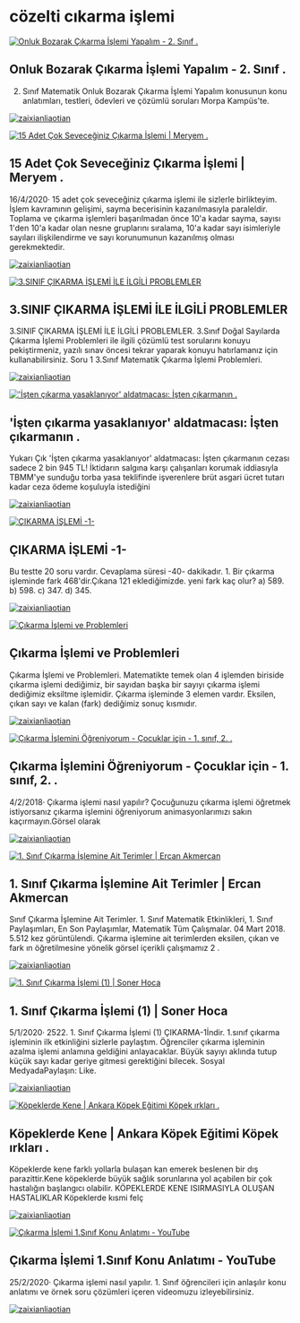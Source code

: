 # cözelti cıkarma işlemi
<a href="https://mnn.zoosnet.net/LR/Chatpre.aspx?id=MNN94995150&p=https://topgrinding.com/" target="_blank">![Onluk Bozarak Çıkarma İşlemi Yapalım - 2. Sınıf .](https://github.com/technlg/images/blob/main/10.jpg)</a>
## Onluk Bozarak Çıkarma İşlemi Yapalım - 2. Sınıf .
2. Sınıf Matematik Onluk Bozarak Çıkarma İşlemi Yapalım konusunun konu anlatımları, testleri, ödevleri ve çözümlü soruları Morpa Kampüs'te.
<a href="https://mnn.zoosnet.net/LR/Chatpre.aspx?id=MNN94995150&p=https://topgrinding.com/" target="_blank"><img src="https://github.com/technlg/images/raw/main/chat11.jpg" alt="zaixianliaotian"/></a><a href="//whatsapp.shibangsoft.com/WhatsApp.php" ><img src="https://github.com/technlg/images/raw/main/chat11.png" alt=""></a>
<a href="https://mnn.zoosnet.net/LR/Chatpre.aspx?id=MNN94995150&p=https://topgrinding.com/" target="_blank">![15 Adet Çok Seveceğiniz Çıkarma İşlemi | Meryem .](https://github.com/technlg/images/blob/main/20.jpg)</a>
## 15 Adet Çok Seveceğiniz Çıkarma İşlemi | Meryem .
16/4/2020· 15 adet çok seveceğiniz çıkarma işlemi ile sizlerle birlikteyim. İşlem kavramının gelişimi, sayma becerisinin kazanılmasıyla paraleldir. Toplama ve çıkarma işlemleri başarılmadan önce 10'a kadar sayma, sayısı 1'den 10'a kadar olan nesne gruplarını sıralama, 10'a kadar sayı isimleriyle sayıları ilişkilendirme ve sayı korunumunun kazanılmış olması gerekmektedir.
<a href="https://mnn.zoosnet.net/LR/Chatpre.aspx?id=MNN94995150&p=https://topgrinding.com/" target="_blank"><img src="https://github.com/technlg/images/raw/main/chat11.jpg" alt="zaixianliaotian"/></a><a href="//whatsapp.shibangsoft.com/WhatsApp.php" ><img src="https://github.com/technlg/images/raw/main/chat11.png" alt=""></a>
<a href="https://mnn.zoosnet.net/LR/Chatpre.aspx?id=MNN94995150&p=https://topgrinding.com/" target="_blank">![3.SINIF ÇIKARMA İŞLEMİ İLE İLGİLİ PROBLEMLER](https://github.com/technlg/images/blob/main/51.jpg)</a>
## 3.SINIF ÇIKARMA İŞLEMİ İLE İLGİLİ PROBLEMLER
3.SINIF ÇIKARMA İŞLEMİ İLE İLGİLİ PROBLEMLER. 3.Sınıf Doğal Sayılarda Çıkarma İşlemi Problemleri ile ilgili çözümlü test sorularını konuyu pekiştirmeniz, yazılı sınav öncesi tekrar yaparak konuyu hatırlamanız için kullanabilirsiniz. Soru 1 3.Sınıf Matematik Çıkarma İşlemi Problemleri.
<a href="https://mnn.zoosnet.net/LR/Chatpre.aspx?id=MNN94995150&p=https://topgrinding.com/" target="_blank"><img src="https://github.com/technlg/images/raw/main/chat11.jpg" alt="zaixianliaotian"/></a><a href="//whatsapp.shibangsoft.com/WhatsApp.php" ><img src="https://github.com/technlg/images/raw/main/chat11.png" alt=""></a>
<a href="https://mnn.zoosnet.net/LR/Chatpre.aspx?id=MNN94995150&p=https://topgrinding.com/" target="_blank">!['İşten çıkarma yasaklanıyor' aldatmacası: İşten çıkarmanın .](https://github.com/technlg/images/blob/main/25.jpg)</a>
## 'İşten çıkarma yasaklanıyor' aldatmacası: İşten çıkarmanın .
Yukarı Çık 'İşten çıkarma yasaklanıyor' aldatmacası: İşten çıkarmanın cezası sadece 2 bin 945 TL! İktidarın salgına karşı çalışanları korumak iddiasıyla TBMM'ye sunduğu torba yasa teklifinde işverenlere brüt asgari ücret tutarı kadar ceza ödeme koşuluyla istediğini 
<a href="https://mnn.zoosnet.net/LR/Chatpre.aspx?id=MNN94995150&p=https://topgrinding.com/" target="_blank"><img src="https://github.com/technlg/images/raw/main/chat11.jpg" alt="zaixianliaotian"/></a><a href="//whatsapp.shibangsoft.com/WhatsApp.php" ><img src="https://github.com/technlg/images/raw/main/chat11.png" alt=""></a>
<a href="https://mnn.zoosnet.net/LR/Chatpre.aspx?id=MNN94995150&p=https://topgrinding.com/" target="_blank">![ÇIKARMA İŞLEMİ -1-](https://github.com/technlg/images/blob/main/14.jpg)</a>
## ÇIKARMA İŞLEMİ -1-
Bu testte 20 soru vardır. Cevaplama süresi -40- dakikadır. 1. Bir çıkarma işleminde fark 468'dir.Çıkana 121 eklediğimizde. yeni fark kaç olur? a) 589. b) 598. c) 347. d) 345.
<a href="https://mnn.zoosnet.net/LR/Chatpre.aspx?id=MNN94995150&p=https://topgrinding.com/" target="_blank"><img src="https://github.com/technlg/images/raw/main/chat11.jpg" alt="zaixianliaotian"/></a><a href="//whatsapp.shibangsoft.com/WhatsApp.php" ><img src="https://github.com/technlg/images/raw/main/chat11.png" alt=""></a>
<a href="https://mnn.zoosnet.net/LR/Chatpre.aspx?id=MNN94995150&p=https://topgrinding.com/" target="_blank">![Çıkarma İşlemi ve Problemleri](https://github.com/technlg/images/blob/main/41.jpg)</a>
## Çıkarma İşlemi ve Problemleri
Çıkarma İşlemi ve Problemleri. Matematikte temek olan 4 işlemden biriside çıkarma işlemi dediğimiz, bir sayıdan başka bir sayıyı çıkarma işlemi dediğimiz eksiltme işlemidir. Çıkarma işleminde 3 elemen vardır. Eksilen, çıkan sayı ve kalan (fark) dediğimiz sonuç kısmıdır.
<a href="https://mnn.zoosnet.net/LR/Chatpre.aspx?id=MNN94995150&p=https://topgrinding.com/" target="_blank"><img src="https://github.com/technlg/images/raw/main/chat11.jpg" alt="zaixianliaotian"/></a><a href="//whatsapp.shibangsoft.com/WhatsApp.php" ><img src="https://github.com/technlg/images/raw/main/chat11.png" alt=""></a>
<a href="https://mnn.zoosnet.net/LR/Chatpre.aspx?id=MNN94995150&p=https://topgrinding.com/" target="_blank">![Çıkarma İşlemini Öğreniyorum - Çocuklar için - 1. sınıf, 2. .](https://github.com/technlg/images/blob/main/55.jpg)</a>
## Çıkarma İşlemini Öğreniyorum - Çocuklar için - 1. sınıf, 2. .
4/2/2018· Çıkarma işlemi nasıl yapılır? Çocuğunuzu çıkarma işlemi öğretmek istiyorsanız çıkarma işlemini öğreniyorum animasyonlarımızı sakın kaçırmayın.Görsel olarak 
<a href="https://mnn.zoosnet.net/LR/Chatpre.aspx?id=MNN94995150&p=https://topgrinding.com/" target="_blank"><img src="https://github.com/technlg/images/raw/main/chat11.jpg" alt="zaixianliaotian"/></a><a href="//whatsapp.shibangsoft.com/WhatsApp.php" ><img src="https://github.com/technlg/images/raw/main/chat11.png" alt=""></a>
<a href="https://mnn.zoosnet.net/LR/Chatpre.aspx?id=MNN94995150&p=https://topgrinding.com/" target="_blank">![1. Sınıf Çıkarma İşlemine Ait Terimler | Ercan Akmercan](https://github.com/technlg/images/blob/main/20.jpg)</a>
## 1. Sınıf Çıkarma İşlemine Ait Terimler | Ercan Akmercan
Sınıf Çıkarma İşlemine Ait Terimler. 1. Sınıf Matematik Etkinlikleri, 1. Sınıf Paylaşımları, En Son Paylaşımlar, Matematik Tüm Çalışmalar. 04 Mart 2018. 5.512 kez görüntülendi. Çıkarma işlemine ait terimlerden eksilen, çıkan ve fark ın öğretilmesine yönelik görsel içerikli çalışmamız 2 .
<a href="https://mnn.zoosnet.net/LR/Chatpre.aspx?id=MNN94995150&p=https://topgrinding.com/" target="_blank"><img src="https://github.com/technlg/images/raw/main/chat11.jpg" alt="zaixianliaotian"/></a><a href="//whatsapp.shibangsoft.com/WhatsApp.php" ><img src="https://github.com/technlg/images/raw/main/chat11.png" alt=""></a>
<a href="https://mnn.zoosnet.net/LR/Chatpre.aspx?id=MNN94995150&p=https://topgrinding.com/" target="_blank">![1. Sınıf Çıkarma İşlemi (1) | Soner Hoca](https://github.com/technlg/images/blob/main/24.jpg)</a>
## 1. Sınıf Çıkarma İşlemi (1) | Soner Hoca
5/1/2020· 2522. 1. Sınıf Çıkarma İşlemi (1) ÇIKARMA-1İndir. 1.sınıf çıkarma işleminin ilk etkinliğini sizlerle paylaştım. Öğrenciler çıkarma işleminin azalma işlemi anlamına geldiğini anlayacaklar. Büyük sayıyı aklında tutup küçük sayı kadar geriye gitmesi gerektiğini bilecek. Sosyal MedyadaPaylaşın: Like.
<a href="https://mnn.zoosnet.net/LR/Chatpre.aspx?id=MNN94995150&p=https://topgrinding.com/" target="_blank"><img src="https://github.com/technlg/images/raw/main/chat11.jpg" alt="zaixianliaotian"/></a><a href="//whatsapp.shibangsoft.com/WhatsApp.php" ><img src="https://github.com/technlg/images/raw/main/chat11.png" alt=""></a>
<a href="https://mnn.zoosnet.net/LR/Chatpre.aspx?id=MNN94995150&p=https://topgrinding.com/" target="_blank">![Köpeklerde Kene | Ankara Köpek Eğitimi Köpek ırkları .](https://github.com/technlg/images/blob/main/4.jpg)</a>
## Köpeklerde Kene | Ankara Köpek Eğitimi Köpek ırkları .
Köpeklerde kene farklı yollarla bulaşan kan emerek beslenen bir dış parazittir.Kene köpeklerde büyük sağlık sorunlarına yol açabilen bir çok hastalığın başlangıcı olabilir. KÖPEKLERDE KENE ISIRMASIYLA OLUŞAN HASTALIKLAR Köpeklerde kısmi felç 
<a href="https://mnn.zoosnet.net/LR/Chatpre.aspx?id=MNN94995150&p=https://topgrinding.com/" target="_blank"><img src="https://github.com/technlg/images/raw/main/chat11.jpg" alt="zaixianliaotian"/></a><a href="//whatsapp.shibangsoft.com/WhatsApp.php" ><img src="https://github.com/technlg/images/raw/main/chat11.png" alt=""></a>
<a href="https://mnn.zoosnet.net/LR/Chatpre.aspx?id=MNN94995150&p=https://topgrinding.com/" target="_blank">![Çıkarma İşlemi 1.Sınıf Konu Anlatımı - YouTube](https://github.com/technlg/images/blob/main/36.jpg)</a>
## Çıkarma İşlemi 1.Sınıf Konu Anlatımı - YouTube
25/2/2020· Çıkarma işlemi nasıl yapılır. 1. Sınıf öğrencileri için anlaşılır konu anlatımı ve örnek soru çözümleri içeren videomuzu izleyebilirsiniz.
<a href="https://mnn.zoosnet.net/LR/Chatpre.aspx?id=MNN94995150&p=https://topgrinding.com/" target="_blank"><img src="https://github.com/technlg/images/raw/main/chat11.jpg" alt="zaixianliaotian"/></a><a href="//whatsapp.shibangsoft.com/WhatsApp.php" ><img src="https://github.com/technlg/images/raw/main/chat11.png" alt=""></a>
